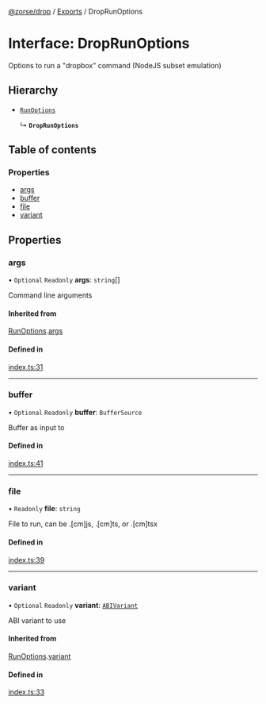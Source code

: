 [@zorse/drop](../README.md) / [Exports](../modules.md) / DropRunOptions

# Interface: DropRunOptions

Options to run a "dropbox" command (NodeJS subset emulation)

## Hierarchy

- [`RunOptions`](RunOptions.md)

  ↳ **`DropRunOptions`**

## Table of contents

### Properties

- [args](DropRunOptions.md#args)
- [buffer](DropRunOptions.md#buffer)
- [file](DropRunOptions.md#file)
- [variant](DropRunOptions.md#variant)

## Properties

### args

• `Optional` `Readonly` **args**: `string`[]

Command line arguments

#### Inherited from

[RunOptions](RunOptions.md).[args](RunOptions.md#args)

#### Defined in

[index.ts:31](https://github.com/zorse-lang/drop/blob/12551aa/src/npm/index.ts#L31)

___

### buffer

• `Optional` `Readonly` **buffer**: `BufferSource`

Buffer as input to

#### Defined in

[index.ts:41](https://github.com/zorse-lang/drop/blob/12551aa/src/npm/index.ts#L41)

___

### file

• `Readonly` **file**: `string`

File to run, can be .[cm]js, .[cm]ts, or .[cm]tsx

#### Defined in

[index.ts:39](https://github.com/zorse-lang/drop/blob/12551aa/src/npm/index.ts#L39)

___

### variant

• `Optional` `Readonly` **variant**: [`ABIVariant`](../modules.md#abivariant)

ABI variant to use

#### Inherited from

[RunOptions](RunOptions.md).[variant](RunOptions.md#variant)

#### Defined in

[index.ts:33](https://github.com/zorse-lang/drop/blob/12551aa/src/npm/index.ts#L33)

